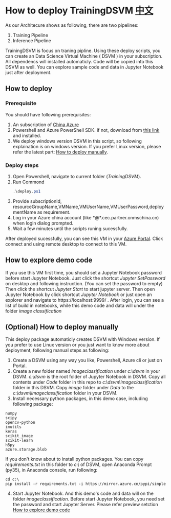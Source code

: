 # How to deploy TrainingDSVM [中文](README.md)
As our Architecure shows as following, there are two pipelines:
1. Training Pipeline
2. Inference Pipeline

TrainingDSVM is focus on traning pipline.
Using these deploy scripts, you can create an Data Science Virtual Machine ( DSVM ) in your subscription. 
All dependencs will installed automaticly. Code will be copied into this DSVM as well. You can explore sample code and data in Jupyter Notebook just after deployment.

## How to deploy

### Prerequisite
You should have following prerequisites:
1. An subscription of [China Azure](https://www.azure.cn/) 
2. Powershell and Azure PowerShell SDK. if not, download from [this link](https://github.com/Azure/azure-powershell/releases) and installed.  
3. We deploy windows version DSVM in this script, so following explaination is on windows version. If you prefer Linux version, please refer the latest part: [How to deploy manually](#optional-how-to-deploy-manually).

### Deploy steps
1. Open Powershell, navigate to current folder (*TrainingDSVM*).
2. Run Commond 
   ``` powershell
   .\deploy.ps1
   ```
3. Provide subscriptionId, resourceGroupName,VMName,VMUserName,VMUserPassword,deploymentName as requirement.
4. Log in your Azure china account (like \*@\*.cec.partner.onmschina.cn) when login dialog prompted.
5. Wait a few minutes until the scripts runing sucessfully.


After deployed sucessfully, you can see this VM in your [Azure Portal](https://portal.azure.cn/). Click connect and using remote desktop to connect to this VM.

## How to explore demo code
If you use this VM first time, you should set a Jupyter Notebook password before start Jupyter Notebook. Just  click the shortcut *Jupyter SetPassword* on desktop and following instruction. (You can set the password to empty)
Then click the shortcut *Jupyter Start* to start jupyter server. Then open Jupyter Notebook by click shortcut *Jupyter Notebook* or just open an explorer and navigate to https://localhost:9999/ .
After login, you can see a list of build in notebooks, while this demo code and data will under the folder *image classification*


## (Optional) How to deploy manually
This deploy package automaticly creates DSVM with Windows version. If you prefer to use Linux version or you just want to know more about deployment, following manual steps as following:
1. Create a DSVM using any way you like, Powershell, Azure cli or just on Portal.
2. Create a new folder named *imageclassification* under *c:\dsvm* in your DSVM. *c:\dsvm* is the root folder of Jupyter Notebook in DSVM. Copy all contents under *Code* folder in this repo to *c:\dsvm\imageclassification* folder in this DSVM. Copy *image* folder under *Data* to the *c:\dsvm\imageclassification* folder in your DSVM. 
3. Install necessary python packages, in this demo case, including following package:
```
numpy
scipy
opencv-python
imutils
keras
scikit_image
scikit-learn
h5py
azure.storage.blob
```
If you don't know about to install python packages. You can copy *requirements.txt* in this folder to *c:\\* of DSVM, open Anaconda Prompt (py35), in Anaconda console, run following:
``` 
cd c:\
pip install -r requirements.txt -i https://mirror.azure.cn/pypi/simple
```

4. Start Jupyter Notebook. And this demo's code and data will on the folder *imageclassification*. Before start Jupyter Notebook, you need set the password and start Jupyter Server. Please refer preview setction [How to explore demo code](#how-to-explore-demo-code)
